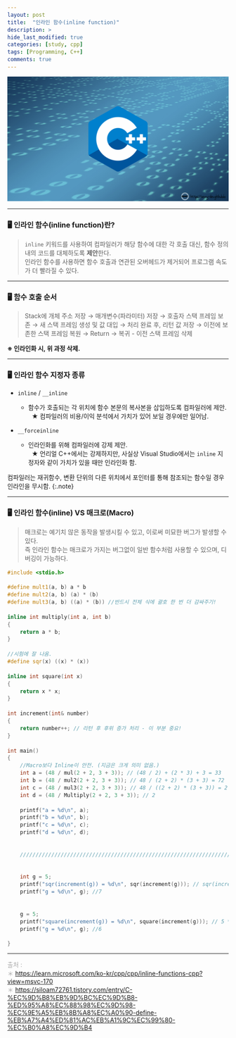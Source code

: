 ```yaml
---
layout: post
title:  "인라인 함수(inline function)"
description: > 
hide_last_modified: true
categories: [study, cpp]
tags: [Programming, C++]
comments: true
---
```


<p align="center">
  <img src="/assets/img/blog/cpp/cpp_img.png">
</p>

----
### 🖥️ 인라인 함수(inline function)란?
> `inline` 키워드를 사용하여 컴파일러가 해당 함수에 대한 각 호출 대신, 함수 정의 내의 코드를 대체하도록 **제안**한다. <br>
 인라인 함수를 사용하면 함수 호출과 연관된 오버헤드가 제거되어 프로그램 속도가 더 빨라질 수 있다.

----
### 🖥️ 함수 호출 순서

> Stack에 개체 주소 저장 → 매개변수(파라미터) 저장 → 호출자 스택 프레임 보존 → 새 스택 프레임 생성 및 값 대입 → 처리 완료 후, 리턴 값 저장 → 이전에 보존한 스택 프레임 복원 → Return → 복귀 - 이전 스택 프레임 삭제



**※ 인라인화 시, 위 과정 삭제.**

----
### 🖥️ 인라인 함수 지정자 종류

- `inline` / `__inline` 
  - 함수가 호출되는 각 위치에 함수 본문의 복사본을 삽입하도록 컴파일러에 제안.
&nbsp;&nbsp;★ 컴파일러의 비용/이익 분석에서 가치가 있어 보일 경우에만 일어남.

- `__forceinline`
  - 인라인화를 위해 컴파일러에 강제 제안. <br>
&nbsp;&nbsp;★ 언리얼 C++에서는 강제하지만, 사실상 Visual Studio에서는 `inline` 지정자와 같이 가치가 있을 때만 인라인화 함.

컴파일러는 재귀함수, 변환 단위의 다른 위치에서 포인터를 통해 참조되는 함수일 경우 인라인을 무시함.
{:.note}

----
### 🖥️ 인라인 함수(inline) VS 매크로(Macro)
> 매크로는 예기치 않은 동작을 발생시킬 수 있고, 이로써 미묘한 버그가 발생할 수 있다. <br>
즉 인라인 함수는 매크로가 가지는 버그없이 일반 함수처럼 사용할 수 있으며, 디버깅이 가능하다.


``` cpp
#include <stdio.h>

#define mult1(a, b) a * b
#define mult2(a, b) (a) * (b)
#define mult3(a, b) ((a) * (b)) //반드시 전체 식에 괄호 한 번 더 감싸주기!

inline int multiply(int a, int b)
{
    return a * b;
}

//시험에 잘 나옴.
#define sqr(x) ((x) * (x))

inline int square(int x)
{
	return x * x;
}

int increment(int& number)
{
	return number++; // 리턴 후 후위 증가 처리 - 이 부분 중요!
}

int main()
{
    //Macro보다 Inline이 안전. (지금은 크게 의미 없음.)
    int a = (48 / mul(2 + 2, 3 + 3)); // (48 / 2) + (2 * 3) + 3 = 33
    int b = (48 / mul2(2 + 2, 3 + 3)); // 48 / (2 + 2) * (3 + 3) = 72
    int c = (48 / mul3(2 + 2, 3 + 3)); // 48 / ((2 + 2) * (3 + 3)) = 2 //괄호를 끝까지 쳐야 안전~!
    int d = (48 / Multiply(2 + 2, 3 + 3)); // 2 

    printf("a = %d\n", a);
    printf("b = %d\n", b);
    printf("c = %d\n", c);
    printf("d = %d\n", d);


    ////////////////////////////////////////////////////////////////////////


    int g = 5;
    printf("sqr(increment(g)) = %d\n", sqr(increment(g))); // sqr(increment(g) * increment(g)) = 30 -> return시 후위 증가하기 때문에 5 * 6 = 30
    printf("g = %d\n", g); //7


    g = 5;
    printf("square(increment(g)) = %d\n", square(increment(g))); // 5 * 5 = 25;
    printf("g = %d\n", g); //6

}
```

---- 
<span style="color:darkgray; font-size:14px;"> 출처 : <br>
＊ https://learn.microsoft.com/ko-kr/cpp/cpp/inline-functions-cpp?view=msvc-170 <br>
＊ https://siloam72761.tistory.com/entry/C-%EC%9D%B8%EB%9D%BC%EC%9D%B8-%ED%95%A8%EC%88%98%EC%9D%98-%EC%9E%A5%EB%8B%A8%EC%A0%90-define-%EB%A7%A4%ED%81%AC%EB%A1%9C%EC%99%80-%EC%B0%A8%EC%9D%B4 <br>
</span>



